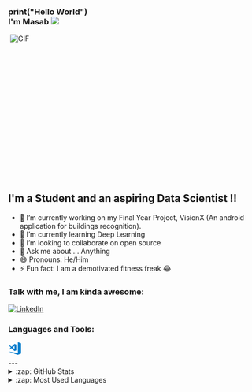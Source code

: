 ### print("Hello World") </br> I'm Masab <img src="https://raw.githubusercontent.com/MartinHeinz/MartinHeinz/master/wave.gif" width="30px">


 <img align="right" alt="GIF" src="https://cdn.dribbble.com/users/662463/screenshots/3281817/rolling_chair_reel_monchomasse.gif" width="500" height="320" />


## I'm a Student and an aspiring Data Scientist !!
- 🔭 I’m currently working on my Final Year Project, VisionX (An android application for buildings recognition).
- 🌱 I’m currently learning Deep Learning
- 👯 I’m looking to collaborate on open source
- 💬 Ask me about ... Anything
- 😄 Pronouns: He/Him
- ⚡ Fun fact: I am a demotivated fitness freak :joy:


### Talk with me, I am kinda awesome:
<a href="https://www.linkedin.com/in/masabumair/">
<img src="https://cdn.jsdelivr.net/npm/simple-icons@v3/icons/linkedin.svg" alt="LinkedIn" width="40" height="30">
</a>

<br />

### Languages and Tools:
<img align="left" alt="Visual Studio Code" width="26px" src="https://raw.githubusercontent.com/github/explore/80688e429a7d4ef2fca1e82350fe8e3517d3494d/topics/visual-studio-code/visual-studio-code.png" />

<br />
<br />
---

<details>
  <summary>:zap: GitHub Stats</summary>

  <img align="left" alt="Masab's GitHub Stats" src="https://github-readme-stats.vercel.app/api?username=masabumair023&show_icons=true&hide_border=true" />

</details>

<details>
  <summary>:zap: Most Used Languages</summary>

<img align="left" alt="Masab's GitHub Top Languages" src="https://github-readme-stats.vercel.app/api/top-langs/?username=masabumair023" />

</details>

[instagram]: https://www.instagram.com/iammasabumair/
[linkedin]:  https://www.linkedin.com/in/masabumair/
